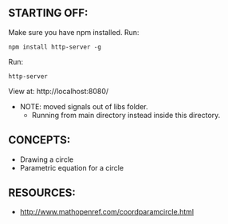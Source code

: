 ## STARTING OFF:

Make sure you have npm installed.
Run:
```
npm install http-server -g
```

Run:
```
http-server
```

View at: http://localhost:8080/

* NOTE: moved signals out of libs folder.
  * Running from main directory instead inside this directory.

## CONCEPTS:

* Drawing a circle
* Parametric equation for a circle

## RESOURCES:
* http://www.mathopenref.com/coordparamcircle.html
